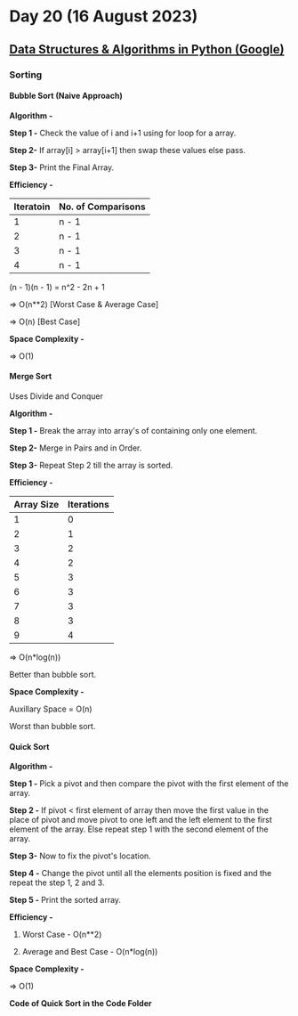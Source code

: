 # Day 20 (16 August 2023)

## [Data Structures & Algorithms in Python (Google)](https://learn.udacity.com/courses/ud513)

### Sorting

#### Bubble Sort (Naive Approach)

**Algorithm -**

**Step 1 -** Check the value of i and i+1 using for loop for a array.

**Step 2-** If array[i] > array[i+1] then swap these values else pass.

**Step 3-** Print the Final Array.

**Efficiency -**

| Iteratoin | No. of Comparisons |
| --------- | ------------------ |
| 1         | n - 1              |
| 2         | n - 1              |
| 3         | n - 1              |
| 4         | n - 1              |

(n - 1)(n - 1) = n^2 - 2n + 1

=> O(n\*\*2) [Worst Case & Average Case]

=> O(n) [Best Case]

**Space Complexity -**

=> O(1)

#### Merge Sort

Uses Divide and Conquer

**Algorithm -**

**Step 1 -** Break the array into array's of containing only one element.

**Step 2-** Merge in Pairs and in Order.

**Step 3-** Repeat Step 2 till the array is sorted.

**Efficiency -**

| Array Size | Iterations |
| ---------- | ---------- |
| 1          | 0          |
| 2          | 1          |
| 3          | 2          |
| 4          | 2          |
| 5          | 3          |
| 6          | 3          |
| 7          | 3          |
| 8          | 3          |
| 9          | 4          |

=> O(n\*log(n))

Better than bubble sort.

**Space Complexity -**

Auxillary Space = O(n)

Worst than bubble sort.

#### Quick Sort

**Algorithm -**

**Step 1 -** Pick a pivot and then compare the pivot with the first element of the array.

**Step 2 -** If pivot < first element of array then move the first value in the place of pivot and move pivot to one left and the left element to the first element of the array. Else repeat step 1 with the second element of the array.

**Step 3-** Now to fix the pivot's location.

**Step 4 -** Change the pivot until all the elements position is fixed and the repeat the step 1, 2 and 3.

**Step 5 -** Print the sorted array.

**Efficiency -**

1. Worst Case - O(n\*\*2)

2. Average and Best Case - O(n\*log(n))

**Space Complexity -**

=> O(1)

**Code of Quick Sort in the Code Folder**
